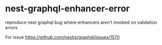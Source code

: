 # nest-graphql-enhancer-error
reproduce nest graphql bug where enhancers aren't invoked on validation errors 

For issue https://github.com/nestjs/graphql/issues/1570
